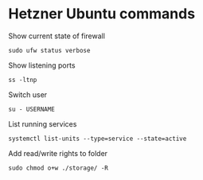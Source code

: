 # Hetzner Ubuntu commands
Show current state of firewall
```
sudo ufw status verbose
```
Show listening ports
```
ss -ltnp
```
Switch user
```
su - USERNAME
```
List running services
```
systemctl list-units --type=service --state=active
```
Add read/write rights to folder
```
sudo chmod o+w ./storage/ -R
```
